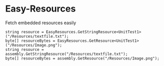 # Easy-Resources
Fetch embedded resources easily


	string resource = EasyResources.GetStringResource<UnitTest1>("/Resources/textfile.txt"); 
	byte[] resourceBytes = EasyResources.GetResource<UnitTest1>("/Resources/Image.png");
	string resource = assembly.GetStringResource("/Resources/textfile.txt");
	byte[] resourceBytes = assembly.GetResource("/Resources/Image.png");
